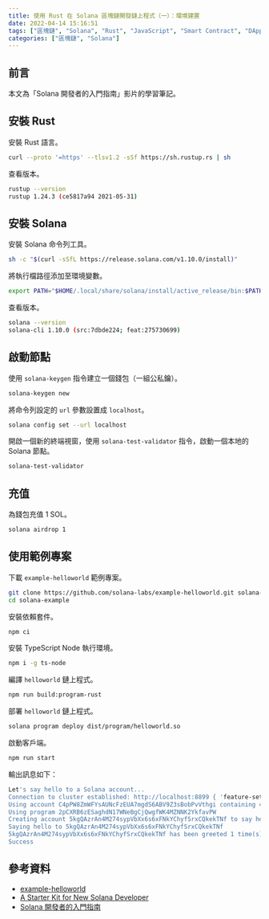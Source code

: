 ```yaml
---
title: 使用 Rust 在 Solana 區塊鏈開發鏈上程式（一）：環境建置
date: 2022-04-14 15:16:51
tags: ["區塊鏈", "Solana", "Rust", "JavaScript", "Smart Contract", "DApp"]
categories: ["區塊鏈", "Solana"]
---
```


## 前言

本文為「Solana 開發者的入門指南」影片的學習筆記。

## 安裝 Rust

安裝 Rust 語言。

```bash
curl --proto '=https' --tlsv1.2 -sSf https://sh.rustup.rs | sh
```

查看版本。

```bash
rustup --version
rustup 1.24.3 (ce5817a94 2021-05-31)
```

## 安裝 Solana

安裝 Solana 命令列工具。

```bash
sh -c "$(curl -sSfL https://release.solana.com/v1.10.0/install)"
```

將執行檔路徑添加至環境變數。

```bash
export PATH="$HOME/.local/share/solana/install/active_release/bin:$PATH"
```

查看版本。

```bash
solana --version
solana-cli 1.10.0 (src:7dbde224; feat:275730699)
```

## 啟動節點

使用 `solana-keygen` 指令建立一個錢包（一組公私鑰）。

```bash
solana-keygen new
```

將命令列設定的 `url` 參數設置成 `localhost`。

```bash
solana config set --url localhost
```

開啟一個新的終端視窗，使用 `solana-test-validator` 指令，啟動一個本地的 Solana 節點。

```bash
solana-test-validator
```

## 充值

為錢包充值 1 SOL。

```bash
solana airdrop 1
```

## 使用範例專案

下載 `example-helloworld` 範例專案。

```bash
git clone https://github.com/solana-labs/example-helloworld.git solana-example
cd solana-example
```

安裝依賴套件。

```bash
npm ci
```

安裝 TypeScript Node 執行環境。

```bash
npm i -g ts-node
```

編譯 `helloworld` 鏈上程式。

```bash
npm run build:program-rust
```

部署 `helloworld` 鏈上程式。

```bash
solana program deploy dist/program/helloworld.so
```

啟動客戶端。

```bash
npm run start
```

輸出訊息如下：

```bash
Let's say hello to a Solana account...
Connection to cluster established: http://localhost:8899 { 'feature-set': 275730699, 'solana-core': '1.10.0' }
Using account C4pPW8ZmWFYsAUNcFzEUA7mgdS6ABV9Z3sBobPvVthgi containing 499999998.6475557 SOL to pay for fees
Using program 2pCXRB6zESaghdN17WNeBgCjQwgfWK4MZNNK2YkfavPW
Creating account 5kgQAzrAn4M274sypVbXx6s6xFNkYChyfSrxCQkekTNf to say hello to
Saying hello to 5kgQAzrAn4M274sypVbXx6s6xFNkYChyfSrxCQkekTNf
5kgQAzrAn4M274sypVbXx6s6xFNkYChyfSrxCQkekTNf has been greeted 1 time(s)
Success
```

## 參考資料

- [example-helloworld](https://github.com/solana-labs/example-helloworld)
- [A Starter Kit for New Solana Developer](https://book.solmeet.dev/notes/solana-starter-kit)
- [Solana 開發者的入門指南](https://youtu.be/OIjsPrcPe8s)
